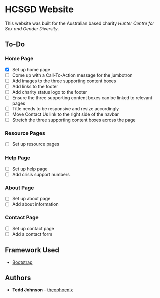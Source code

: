 # HCSGD Website

This website was built for the Australian based charity _Hunter Centre for Sex and Gender Diversity_.

## To-Do

### Home Page

- [x] Set up home page
- [ ] Come up with a Call-To-Action message for the jumbotron
- [ ] Add images to the three supporting content boxes
- [ ] Add links to the footer
- [ ] Add charity status logo to the footer
- [ ] Ensure the three supporting content boxes can be linked to relevant pages
- [ ] Title needs to be responsive and resize accordingly
- [ ] Move Contact Us link to the right side of the navbar
- [ ] Stretch the three supporting content boxes across the page

### Resource Pages

- [ ] Set up resource pages

### Help Page

- [ ] Set up help page
- [ ] Add crisis support numbers

### About Page

- [ ] Set up about page
- [ ] Add about information

### Contact Page

- [ ] Set up contact page
- [ ] Add a contact form

## Framework Used

* [Bootstrap](https://getbootstrap.com/)

## Authors

* **Tedd Johnson** - [theophoenix](https://github.com/theophoenix)